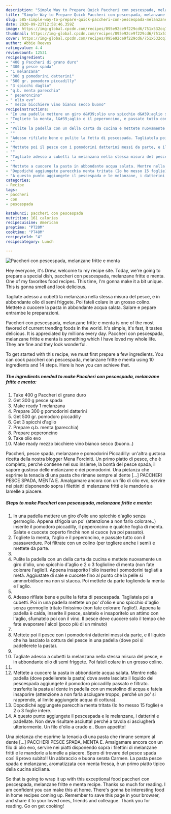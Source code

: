 ```yaml
---
description: "Simple Way to Prepare Quick Paccheri con pescespada, melanzane fritte e menta"
title: "Simple Way to Prepare Quick Paccheri con pescespada, melanzane fritte e menta"
slug: 585-simple-way-to-prepare-quick-paccheri-con-pescespada-melanzane-fritte-e-menta
date: 2020-09-22T12:58:46.359Z
image: https://img-global.cpcdn.com/recipes/095e92ce9f229cd6/751x532cq70/paccheri-con-pescespada-melanzane-fritte-e-menta-recipe-main-photo.jpg
thumbnail: https://img-global.cpcdn.com/recipes/095e92ce9f229cd6/751x532cq70/paccheri-con-pescespada-melanzane-fritte-e-menta-recipe-main-photo.jpg
cover: https://img-global.cpcdn.com/recipes/095e92ce9f229cd6/751x532cq70/paccheri-con-pescespada-melanzane-fritte-e-menta-recipe-main-photo.jpg
author: Abbie Reeves
ratingvalue: 4.4
reviewcount: 12531
recipeingredient:
- "400 g Paccheri di grano duro"
- "300 g pesce spada"
- "1 melanzana"
- "300 g pomodorini datterini"
- "500 gr. pomodoro piccadilly"
- "3 spicchi daglio"
- "q.b. menta parecchia"
- " peperoncino"
- " olio evo"
- " mezzo bicchiere vino bianco secco buono"
recipeinstructions:
- "In una padella mettere un giro d&#39;olio uno spicchio d&#39;aglio senza germoglio. Appena sfrigola un po&#39; (attenzione a non farlo colorare..) inserite il pomodoro piccadilly, il peperoncino e qualche foglia di menta. Salate e cuocete coperto finchè non si cuoce (va poi passato)."
- "Togliete la menta, l&#39;aglio e il peperoncino, e passate tutto con il passaverdure. Poi filtrate con un colino (per togliere anche i semi) e mettete da parte."
- ""
- "Pulite la padella con un della carta da cucina e mettete nuovamente un giro d&#39;olio, uno spicchio d&#39;aglio e 2 o 3 foglioline di menta (non fate colorare l&#39;aglio!). Appena insaporito l&#39;olio inserire i pomodorini tagliati a metà. Aggiustate di sale e cuocete fino al punto che la pelle si ammorbidisce ma non si stacca. Poi mettete da parte togliendo la menta e l&#39;aglio."
- ""
- "Adesso rifilate bene e pulite la fetta di pescespada. Tagliatela poi a cubetti. Poi in una padella mettete un po&#39; d&#39;olio e uno spicchio d&#39;aglio senza germoglio tritato finissimo (non fate colorare l&#39;aglio!). Appena la padella è calda, inserite il pesce, salatelo e insaporitelo un attimo con l&#39;aglio, sfumatelo poi con il vino. Il pesce deve cuocere solo il tempo che fate evaporare l&#39;alcol (poco più di un minuto)"
- ""
- "Mettete poi il pesce con i pomodorini datterini messi da parte, e il liquido che ha lasciato la cottura del pesce in una padella (dove poi si padellerete la pasta)."
- ""
- "Tagliate adesso a cubetti la melanzana nella stessa misura del pesce, e in abbondante olio di semi friggete. Poi fateli colare in un grosso colino."
- ""
- "Mettete a cuocere la pasta in abbondante acqua salata. Mentre nella padella (dove padellerete la pasta) dove avete lasciato il liquido del pescespada aggiungete il pomodoro piccadilly passato e filtrato. trasferite la pasta al dente in padella con un mestolino di acqua e fatela insaporire (attenzione a non farla asciugare troppo, perché un po&#39; si rapprende, al limite aggiungete acqua di cottura)."
- "Dopodiché aggiungete parecchia menta tritata (Io ho messo 15 foglie) e 2 o 3 foglie intere."
- "A questo punto aggiungete il pescespada e le melanzane, i datterini e padellate. Non deve risultare asciutta! perché a tavola si asciugherà ulteriormente. Un filo d&#39;olio a crudo e.. Buon appetito!"
categories:
- Recipe
tags:
- paccheri
- con
- pescespada

katakunci: paccheri con pescespada 
nutrition: 161 calories
recipecuisine: American
preptime: "PT20M"
cooktime: "PT48M"
recipeyield: "4"
recipecategory: Lunch

---
```



![Paccheri con pescespada, melanzane fritte e menta](https://img-global.cpcdn.com/recipes/095e92ce9f229cd6/751x532cq70/paccheri-con-pescespada-melanzane-fritte-e-menta-recipe-main-photo.jpg)

Hey everyone, it's Drew, welcome to my recipe site. Today, we're going to prepare a special dish, paccheri con pescespada, melanzane fritte e menta. One of my favorites food recipes. This time, I'm gonna make it a bit unique. This is gonna smell and look delicious.

Tagliate adesso a cubetti la melanzana nella stessa misura del pesce, e in abbondante olio di semi friggete. Poi fateli colare in un grosso colino. Mettete a cuocere la pasta in abbondante acqua salata. Salare e pepare entrambe le preparazioni.

Paccheri con pescespada, melanzane fritte e menta is one of the most favored of current trending foods in the world. It's simple, it's fast, it tastes delicious. It is appreciated by millions every day. Paccheri con pescespada, melanzane fritte e menta is something which I have loved my whole life. They are fine and they look wonderful.


To get started with this recipe, we must first prepare a few ingredients. You can cook paccheri con pescespada, melanzane fritte e menta using 10 ingredients and 14 steps. Here is how you can achieve that.

<!--inarticleads1-->

##### The ingredients needed to make Paccheri con pescespada, melanzane fritte e menta:

1. Take 400 g Paccheri di grano duro
1. Get 300 g pesce spada
1. Make ready 1 melanzana
1. Prepare 300 g pomodorini datterini
1. Get 500 gr. pomodoro piccadilly
1. Get 3 spicchi d&#39;aglio
1. Prepare q.b. menta (parecchia)
1. Prepare  peperoncino
1. Take  olio evo
1. Make ready  mezzo bicchiere vino bianco secco (buono..)


Paccheri, pesce spada, melanzane e pomodorini Piccadilly: un&#39;altra gustosa ricetta della nostra blogger Mena Forciniti. Un primo piatto di pesce, che è completo, perché contiene nel suo insieme, la bontà del pesce spada, il sapore gustoso delle melanzane e dei pomodorini. Una pietanza che esprime la tenacia di una pasta che rimane sempre al dente […] PACCHERI PESCE SPADA, MENTA E. Amalgamare ancora con un filo di olio evo, servire nei piatti disponendo sopra i filettini di melanzane fritti e le mandorle a lamelle a piacere. 

<!--inarticleads2-->

##### Steps to make Paccheri con pescespada, melanzane fritte e menta:

1. In una padella mettere un giro d&#39;olio uno spicchio d&#39;aglio senza germoglio. Appena sfrigola un po&#39; (attenzione a non farlo colorare..) inserite il pomodoro piccadilly, il peperoncino e qualche foglia di menta. Salate e cuocete coperto finchè non si cuoce (va poi passato).
1. Togliete la menta, l&#39;aglio e il peperoncino, e passate tutto con il passaverdure. Poi filtrate con un colino (per togliere anche i semi) e mettete da parte.
1. 
1. Pulite la padella con un della carta da cucina e mettete nuovamente un giro d&#39;olio, uno spicchio d&#39;aglio e 2 o 3 foglioline di menta (non fate colorare l&#39;aglio!). Appena insaporito l&#39;olio inserire i pomodorini tagliati a metà. Aggiustate di sale e cuocete fino al punto che la pelle si ammorbidisce ma non si stacca. Poi mettete da parte togliendo la menta e l&#39;aglio.
1. 
1. Adesso rifilate bene e pulite la fetta di pescespada. Tagliatela poi a cubetti. Poi in una padella mettete un po&#39; d&#39;olio e uno spicchio d&#39;aglio senza germoglio tritato finissimo (non fate colorare l&#39;aglio!). Appena la padella è calda, inserite il pesce, salatelo e insaporitelo un attimo con l&#39;aglio, sfumatelo poi con il vino. Il pesce deve cuocere solo il tempo che fate evaporare l&#39;alcol (poco più di un minuto)
1. 
1. Mettete poi il pesce con i pomodorini datterini messi da parte, e il liquido che ha lasciato la cottura del pesce in una padella (dove poi si padellerete la pasta).
1. 
1. Tagliate adesso a cubetti la melanzana nella stessa misura del pesce, e in abbondante olio di semi friggete. Poi fateli colare in un grosso colino.
1. 
1. Mettete a cuocere la pasta in abbondante acqua salata. Mentre nella padella (dove padellerete la pasta) dove avete lasciato il liquido del pescespada aggiungete il pomodoro piccadilly passato e filtrato. trasferite la pasta al dente in padella con un mestolino di acqua e fatela insaporire (attenzione a non farla asciugare troppo, perché un po&#39; si rapprende, al limite aggiungete acqua di cottura).
1. Dopodiché aggiungete parecchia menta tritata (Io ho messo 15 foglie) e 2 o 3 foglie intere.
1. A questo punto aggiungete il pescespada e le melanzane, i datterini e padellate. Non deve risultare asciutta! perché a tavola si asciugherà ulteriormente. Un filo d&#39;olio a crudo e.. Buon appetito!


Una pietanza che esprime la tenacia di una pasta che rimane sempre al dente […] PACCHERI PESCE SPADA, MENTA E. Amalgamare ancora con un filo di olio evo, servire nei piatti disponendo sopra i filettini di melanzane fritti e le mandorle a lamelle a piacere. Spero di trovare del pesce spada così li provo subito!! Un abbraccio e buona serata Carmen. La pasta pesce spada e melanzane, aromatizzata con menta fresca, è un primo piatto tipico della cucina siciliana. 

So that is going to wrap it up with this exceptional food paccheri con pescespada, melanzane fritte e menta recipe. Thanks so much for reading. I am confident you can make this at home. There's gonna be interesting food in home recipes coming up. Remember to save this page in your browser, and share it to your loved ones, friends and colleague. Thank you for reading. Go on get cooking!
